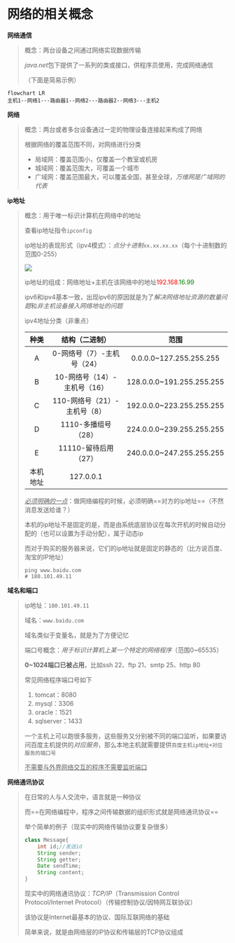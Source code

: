 # 网络的相关概念

**网络通信**

>   概念：两台设备之间通过网络实现数据传输
>
>   *java.net*包下提供了一系列的类或接口，供程序员使用，完成网络通信
>
>   （下面是简易示例）

```mermaid
flowchart LR
主机1--网络1---路由器1--网络2---路由器2--网络3---主机2
```

**网络**

>   概念：两台或者多台设备通过一定的物理设备连接起来构成了网络
>
>   根据网络的覆盖范围不同，对网络进行分类
>
>   -   局域网：覆盖范围小，仅覆盖一个教室或机房
>   -   城域网：覆盖范围大，可覆盖一个城市
>   -   广域网：覆盖范围最大，可以覆盖全国，甚至全球，*万维网是广域网的代表*

**ip地址**

>   概念：用于唯一标识计算机在网络中的地址
>
>   查看ip地址指令`ipconfig`
>
>   ip地址的表现形式（ipv4模式）：*点分十进制*`xx.xx.xx.xx`（每个十进制数的范围0-255）
>
>   ![](https://gitee.com/ababa-317/image/raw/master/images/image-20220528151146822.png)
>
>   ip地址的组成：网络地址+主机在该网络中的地址<font color="red">192.168</font>.<font color="green">16.99  </font>
>
>   ipv6和ipv4基本一致，出现ipv6的原因就是为了*解决网络地址资源的数量问题*和*非主机设备接入网络地址的问题*
>
>   ipv4地址分类（非重点）
>
>   |   种类   |        结构（二进制）        |           范围            |
>   | :------: | :--------------------------: | :-----------------------: |
>   |    A     |  0-网络号（7）-主机号（24）  |  0.0.0.0~127.255.255.255  |
>   |    B     | 10-网络号（14）-主机号（16） | 128.0.0.0~191.255.255.255 |
>   |    C     | 110-网络号（21）-主机号（8） | 192.0.0.0~223.255.255.255 |
>   |    D     |     1110-多播组号（28）      | 224.0.0.0~239.255.255.255 |
>   |    E     |     11110-留待后用（27）     | 240.0.0.0~247.255.255.255 |
>   | 本机地址 |          127.0.0.1           |                           |
>
>   <u>*必须明确的一点*</u>：做网络编程的时候，必须明确==对方的ip地址==（不然消息发送给谁？）
>
>   本机的ip地址不是固定的是，而是由系统底层协议在每次开机的时候自动分配的（也可以设置为手动分配），属于动态ip
>
>   而对于购买的服务器来说，它们的ip地址就是固定的静态的（比方说百度、淘宝的IP地址）
>
>   ```shell
>   ping www.baidu.com
>   # 180.101.49.11
>   ```

**域名和端口**

>   ip地址：`180.101.49.11`
>
>   域名：`www.baidu.com`
>
>   域名类似于变量名，就是为了方便记忆
>
>   端口号概念：*用于标识计算机上某一个特定的网络程序*（范围0~65535）
>
>   **0~1024端口已被占用**，比如ssh 22、ftp 21、smtp 25、http 80
>
>   常见网络程序端口号如下
>
>   1.   tomcat：8080
>   2.   mysql：3306
>   3.   oracle：1521
>   4.   sqlserver：1433
>
>   一个主机上可以跑很多服务，这些服务又分别被不同的端口监听，如果要访问百度主机提供的*对应服务*，那么本地主机就需要提供`百度主机ip地址+对应服务的端口号`
>
>   <u>不需要与外界网络交互的程序不需要监听端口</u>

**网络通讯协议**

>   在日常的人与人交流中，语言就是一种协议
>
>   而==在网络编程中，程序之间传输数据的组织形式就是网络通讯协议==
>
>   举个简单的例子（现实中的网络传输协议要复杂很多）
>
>   ```java
>   class Message{
>       int id;//发送id
>       String sender;
>       String getter;
>       Date sendTime;
>       String content;
>   }
>   ```
>
>   现实中的网络通讯协议：*TCP/IP*（Transmission Control Protocol/Internet Protocol）（传输控制协议/因特网互联协议）
>
>   该协议是Internet最基本的协议、国际互联网络的基础
>
>   简单来说，就是由网络层的IP协议和传输层的TCP协议组成
